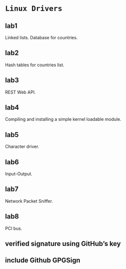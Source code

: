 # `Linux Drivers` 

## lab1
Linked lists. Database for countries.

## lab2
Hash tables for countries list.

## lab3
REST Web API.

## lab4
Compiling and installing a simple kernel loadable module.

## lab5
Character driver.

## lab6
Input-Output.

## lab7
Network Packet Sniffer.

## lab8
PCI bus.

## verified signature using GitHub’s key
## include Github GPGSign
